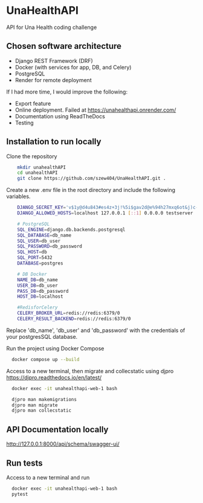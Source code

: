 
# UnaHealthAPI

API for Una Health coding challenge


## Chosen software architecture

- Django REST Framework (DRF)
- Docker (with services for app, DB, and Celery)
- PostgreSQL
- Render for remote deployment

If I had more time, I would improve the following:

- Export feature
- Online deployment. Failed at https://unahealthapi.onrender.com/
- Documentation using ReadTheDocs
- Testing


## Installation to run locally

Clone the repository

```bash
    mkdir unahealthAPI
    cd unahealthAPI
    git clone https://github.com/szew404/UnaHealthAPI.git .
```

Create a new .env file in the root directory and include the following variables.

```bash
    DJANGO_SECRET_KEY='v$1y@d4u843#es4z+3j!%5i$gav2d@e%94h27mxq6ot&j)c-5-'
    DJANGO_ALLOWED_HOSTS=localhost 127.0.0.1 [::1] 0.0.0.0 testserver

    # PostgreSQL
    SQL_ENGINE=django.db.backends.postgresql
    SQL_DATABASE=db_name
    SQL_USER=db_user
    SQL_PASSWORD=db_password
    SQL_HOST=db
    SQL_PORT=5432
    DATABASE=postgres

    # DB Docker
    NAME_DB=db_name
    USER_DB=db_user
    PASS_DB=db_password
    HOST_DB=localhost

    #RedisforCelery
    CELERY_BROKER_URL=redis://redis:6379/0
    CELERY_RESULT_BACKEND=redis://redis:6379/0
```
    
Replace 'db_name', 'db_user' and 'db_password' with the credentials of your postgresSQL database.

Run the project using Docker Compose

```bash
  docker compose up --build
```

Access to a new terminal, then migrate and collecstatic using djpro https://djpro.readthedocs.io/en/latest/

```bash
  docker exec -it unahealthapi-web-1 bash
```

```bash
  djpro man makemigrations
  djpro man migrate
  djpro man collecstatic
```

## API Documentation locally

  http://127.0.0.1:8000/api/schema/swagger-ui/

## Run tests

Access to a new terminal and run

```bash
  docker exec -it unahealthapi-web-1 bash
  pytest
```